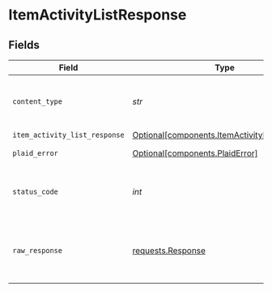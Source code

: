 # ItemActivityListResponse


## Fields

| Field                                                                                            | Type                                                                                             | Required                                                                                         | Description                                                                                      |
| ------------------------------------------------------------------------------------------------ | ------------------------------------------------------------------------------------------------ | ------------------------------------------------------------------------------------------------ | ------------------------------------------------------------------------------------------------ |
| `content_type`                                                                                   | *str*                                                                                            | :heavy_check_mark:                                                                               | HTTP response content type for this operation                                                    |
| `item_activity_list_response`                                                                    | [Optional[components.ItemActivityListResponse]](../../models/shared/itemactivitylistresponse.md) | :heavy_minus_sign:                                                                               | OK                                                                                               |
| `plaid_error`                                                                                    | [Optional[components.PlaidError]](../../models/shared/plaiderror.md)                             | :heavy_minus_sign:                                                                               | Error response.                                                                                  |
| `status_code`                                                                                    | *int*                                                                                            | :heavy_check_mark:                                                                               | HTTP response status code for this operation                                                     |
| `raw_response`                                                                                   | [requests.Response](https://requests.readthedocs.io/en/latest/api/#requests.Response)            | :heavy_minus_sign:                                                                               | Raw HTTP response; suitable for custom response parsing                                          |